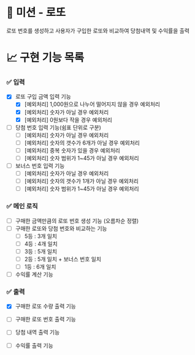 # 🚀 미션 - 로또 

로또 번호를 생성하고 사용자가 구입한 로또와 비교하여 당첨내역 및 수익률을 출력

# 📈 구현 기능 목록

### ✅ 입력

- [X] 로또 구입 금액 입력 기능
    - [X] [예외처리] 1,000원으로 나누어 떨어지지 않을 경우 예외처리
    - [X] [예외처리] 숫자가 아닐 경우 예외처리
    - [X] [예외처리] 0원보다 작을 경우 예외처리
- [ ] 당첨 번호 입력 기능(쉼표 단위로 구분)
	- [ ] [예외처리] 숫자가 아닐 경우 예외처리
    - [ ] [예외처리] 숫자의 갯수가 6개가 아닐 경우 예외처리
    - [ ] [예외처리] 중복 숫자가 있을 경우 예외처리
    - [ ] [예외처리] 숫자 범위가 1~45가 아닐 경우 예외처리
- [ ] 보너스 번호 입력 기능
    - [ ] [예외처리] 숫자가 아닐 경우 예외처리
    - [ ] [예외처리] 숫자의 갯수가 1개가 아닐 경우 예외처리
    - [ ] [예외처리] 숫자 범위가 1~45가 아닐 경우 예외처리

### ✅ 메인 로직
- [ ] 구매한 금액만큼의 로또 번호 생성 기능 (오름차순 정렬)
- [ ] 구매한 로또와 당첨 번호와 비교하는 기능
    - [ ] 5등 : 3개 일치
    - [ ] 4등 : 4개 일치
    - [ ] 3등 : 5개 일치
    - [ ] 2등 : 5개 일치 + 보너스 번호 일치
    - [ ] 1등 : 6개 일치
- [ ] 수익률 계산 기능

### ✅ 출력
- [X] 구매한 로또 수량 출력 기능
- [ ] 구매한 로또 번호 출력 기능
- [ ] 당첨 내역 출력 기능
- [ ] 수익률 출력 기능


